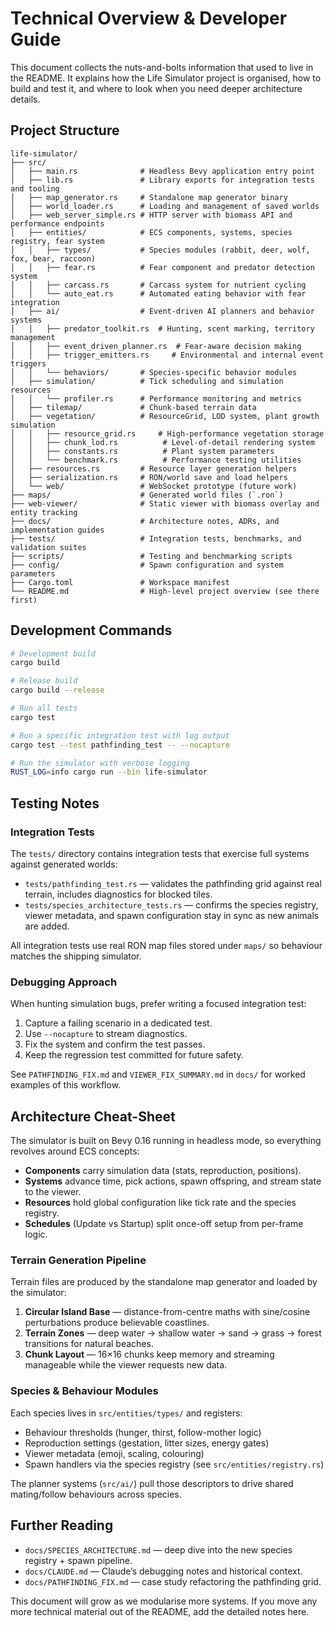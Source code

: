 # Technical Overview & Developer Guide

This document collects the nuts-and-bolts information that used to live in the README. It explains how the Life Simulator project is organised, how to build and test it, and where to look when you need deeper architecture details.

## Project Structure

```
life-simulator/
├── src/
│   ├── main.rs              # Headless Bevy application entry point
│   ├── lib.rs               # Library exports for integration tests and tooling
│   ├── map_generator.rs     # Standalone map generator binary
│   ├── world_loader.rs      # Loading and management of saved worlds
│   ├── web_server_simple.rs # HTTP server with biomass API and performance endpoints
│   ├── entities/            # ECS components, systems, species registry, fear system
│   │   ├── types/           # Species modules (rabbit, deer, wolf, fox, bear, raccoon)
│   │   ├── fear.rs          # Fear component and predator detection system
│   │   ├── carcass.rs       # Carcass system for nutrient cycling
│   │   └── auto_eat.rs      # Automated eating behavior with fear integration
│   ├── ai/                  # Event-driven AI planners and behavior systems
│   │   ├── predator_toolkit.rs  # Hunting, scent marking, territory management
│   │   ├── event_driven_planner.rs  # Fear-aware decision making
│   │   ├── trigger_emitters.rs     # Environmental and internal event triggers
│   │   └── behaviors/       # Species-specific behavior modules
│   ├── simulation/          # Tick scheduling and simulation resources
│   │   └── profiler.rs      # Performance monitoring and metrics
│   ├── tilemap/             # Chunk-based terrain data
│   ├── vegetation/          # ResourceGrid, LOD system, plant growth simulation
│   │   ├── resource_grid.rs     # High-performance vegetation storage
│   │   ├── chunk_lod.rs          # Level-of-detail rendering system
│   │   ├── constants.rs          # Plant system parameters
│   │   └── benchmark.rs          # Performance testing utilities
│   ├── resources.rs         # Resource layer generation helpers
│   ├── serialization.rs     # RON/world save and load helpers
│   └── web/                 # WebSocket prototype (future work)
├── maps/                    # Generated world files (`.ron`)
├── web-viewer/              # Static viewer with biomass overlay and entity tracking
├── docs/                    # Architecture notes, ADRs, and implementation guides
├── tests/                   # Integration tests, benchmarks, and validation suites
├── scripts/                 # Testing and benchmarking scripts
├── config/                  # Spawn configuration and system parameters
├── Cargo.toml               # Workspace manifest
└── README.md                # High-level project overview (see there first)
```

## Development Commands

```bash
# Development build
cargo build

# Release build
cargo build --release

# Run all tests
cargo test

# Run a specific integration test with log output
cargo test --test pathfinding_test -- --nocapture

# Run the simulator with verbose logging
RUST_LOG=info cargo run --bin life-simulator
```

## Testing Notes

### Integration Tests

The `tests/` directory contains integration tests that exercise full systems against generated worlds:

- `tests/pathfinding_test.rs` — validates the pathfinding grid against real terrain, includes diagnostics for blocked tiles.
- `tests/species_architecture_tests.rs` — confirms the species registry, viewer metadata, and spawn configuration stay in sync as new animals are added.

All integration tests use real RON map files stored under `maps/` so behaviour matches the shipping simulator.

### Debugging Approach

When hunting simulation bugs, prefer writing a focused integration test:

1. Capture a failing scenario in a dedicated test.
2. Use `--nocapture` to stream diagnostics.
3. Fix the system and confirm the test passes.
4. Keep the regression test committed for future safety.

See `PATHFINDING_FIX.md` and `VIEWER_FIX_SUMMARY.md` in `docs/` for worked examples of this workflow.

## Architecture Cheat-Sheet

The simulator is built on Bevy 0.16 running in headless mode, so everything revolves around ECS concepts:

- **Components** carry simulation data (stats, reproduction, positions).
- **Systems** advance time, pick actions, spawn offspring, and stream state to the viewer.
- **Resources** hold global configuration like tick rate and the species registry.
- **Schedules** (Update vs Startup) split once-off setup from per-frame logic.

### Terrain Generation Pipeline

Terrain files are produced by the standalone map generator and loaded by the simulator:

1. **Circular Island Base** — distance-from-centre maths with sine/cosine perturbations produce believable coastlines.
2. **Terrain Zones** — deep water → shallow water → sand → grass → forest transitions for natural beaches.
3. **Chunk Layout** — 16×16 chunks keep memory and streaming manageable while the viewer requests new data.

### Species & Behaviour Modules

Each species lives in `src/entities/types/` and registers:

- Behaviour thresholds (hunger, thirst, follow-mother logic)
- Reproduction settings (gestation, litter sizes, energy gates)
- Viewer metadata (emoji, scaling, colouring)
- Spawn handlers via the species registry (see `src/entities/registry.rs`)

The planner systems (`src/ai/`) pull those descriptors to drive shared mating/follow behaviours across species.

## Further Reading

- `docs/SPECIES_ARCHITECTURE.md` — deep dive into the new species registry + spawn pipeline.
- `docs/CLAUDE.md` — Claude’s debugging notes and historical context.
- `docs/PATHFINDING_FIX.md` — case study refactoring the pathfinding grid.

This document will grow as we modularise more systems. If you move any more technical material out of the README, add the detailed notes here.
